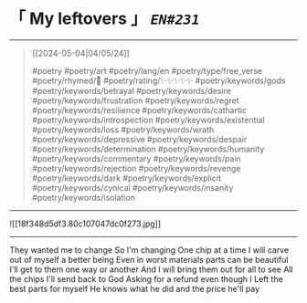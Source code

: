 # &#12300; My leftovers &#12301; *`EN#231`*

---

> [[2024-05-04|04/05/24]]
> 
> #poetry 
> #poetry/art 
> #poetry/lang/en 
> #poetry/type/free_verse 
> #poetry/rhymed/🔴 
> #poetry/rating/✨✨✨✨✨ 
> #poetry/keywords/gods #poetry/keywords/betrayal #poetry/keywords/desire #poetry/keywords/frustration #poetry/keywords/regret #poetry/keywords/resilience #poetry/keywords/cathartic #poetry/keywords/introspection #poetry/keywords/existential #poetry/keywords/loss #poetry/keywords/wrath #poetry/keywords/depressive #poetry/keywords/despair #poetry/keywords/determination #poetry/keywords/humanity #poetry/keywords/commentary #poetry/keywords/pain #poetry/keywords/rejection #poetry/keywords/revenge #poetry/keywords/dark #poetry/keywords/explicit #poetry/keywords/cynical #poetry/keywords/insanity #poetry/keywords/isolation 

---

![[18f348d5df3.80c107047dc0f273.jpg]]

---

They wanted me to change
So I'm changing
One chip at a time
I will carve out of myself a better being
Even in worst materials parts can be beautiful
I'll get to them one way or another
And I will bring them out for all to see
All the chips I'll send back to God
Asking for a refund even though I
Left the best parts for myself
He knows what he did and the price he'll pay